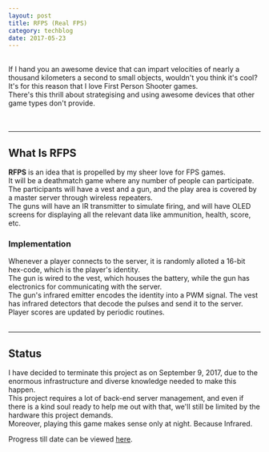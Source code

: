 ```yaml
---
layout: post
title: RFPS (Real FPS)
category: techblog
date: 2017-05-23
---
```



<br>
If I hand you an awesome device that can impart velocities of nearly a thousand kilometers a second to small objects, wouldn't you think it's cool?<br>
It's for this reason that I love First Person Shooter games.<br>
There's this thrill about strategising and using awesome devices that other game types don't provide.<br>
<br>
<br>

---

## What Is RFPS

**RFPS** is an idea that is propelled by my sheer love for FPS games.<br>
It will be a deathmatch game where any number of people can participate.<br>
The participants will have a vest and a gun, and the play area is covered by a master server through wireless repeaters.<br>
The guns will have an IR transmitter to simulate firing, and will have OLED screens for displaying all the relevant data like ammunition, health, score, etc.<br>

### Implementation

Whenever a player connects to the server, it is randomly alloted a 16-bit hex-code, which is the player's identity.<br>
The gun is wired to the vest, which houses the battery, while the gun has electronics for communicating with the server.<br>
The gun's infrared emitter encodes the identity into a PWM signal.
The vest has infrared detectors that decode the pulses and send it to the server.<br>
Player scores are updated by periodic routines.
<br>
<br>

---

## Status

I have decided to terminate this project as on September 9, 2017, due to the enormous infrastructure and diverse knowledge needed to make this happen.<br>
This project requires a lot of back-end server management, and even if there is a kind soul ready to help me out with that, we'll still be limited by the hardware this project demands.<br>
Moreover, playing this game makes sense only at night. Because Infrared.<br>

Progress till date can be viewed [here](https://www.github.com/akhilrb/rfps).